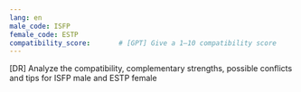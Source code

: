 ```yaml
---
lang: en
male_code: ISFP
female_code: ESTP
compatibility_score:       # [GPT] Give a 1–10 compatibility score
---
```


[DR] Analyze the compatibility, complementary strengths, possible conflicts and tips for ISFP male and ESTP female

